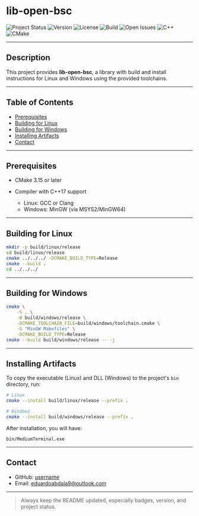 # lib-open-bsc

<!-- Badges -->

![Project Status](https://img.shields.io/badge/status-in%20development-yellow)
![Version](https://img.shields.io/badge/version-1.0.0-blue)
![License](https://img.shields.io/badge/license-MIT-green)
![Build](https://img.shields.io/badge/build-unavailable-red)
![Open Issues](https://img.shields.io/github/issues/eduabdala/lib-open-bsc)
![C++](https://img.shields.io/badge/C++-17.0-blue)
![CMake](https://img.shields.io/badge/CMake-3.15-blue)

---

## Description

This project provides **lib-open-bsc**, a library with build and install instructions for Linux and Windows using the provided toolchains.

---

## Table of Contents

* [Prerequisites](#prerequisites)
* [Building for Linux](#building-for-linux)
* [Building for Windows](#building-for-windows)
* [Installing Artifacts](#installing-artifacts)
* [Contact](#contact)

---

## Prerequisites

* CMake 3.15 or later
* Compiler with C++17 support

  * Linux: GCC or Clang
  * Windows: MinGW (via MSYS2/MinGW64)

---

## Building for Linux

```bash
mkdir -p build/linux/release
cd build/linux/release
cmake ../../../ -DCMAKE_BUILD_TYPE=Release
cmake --build .
cd ../../../
```

---

## Building for Windows

```bash
cmake \
    -S . \
    -B build/windows/release \
    -DCMAKE_TOOLCHAIN_FILE=build/windows/toolchain.cmake \
    -G "MinGW Makefiles" \
    -DCMAKE_BUILD_TYPE=Release
cmake --build build/windows/release -- -j
```

---

## Installing Artifacts

To copy the executable (Linux) and DLL (Windows) to the project's `bin` directory, run:

```bash
# Linux
cmake --install build/linux/release --prefix .
```

```bash
# Windows
cmake --install build/windows/release --prefix .
```

After installation, you will have:

```
bin/MediumTerminal.exe
```

---

## Contact

* GitHub: [username](https://github.com/eduabdala)
* Email: [eduardoabdala9@outlook.com](eduardoabdala9@outlook.com)

---

<!-- Personal Notes -->

> Always keep the README updated, especially badges, version, and project status.

